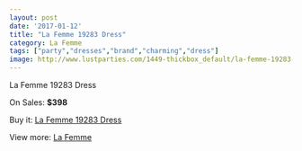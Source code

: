 ```yaml
---
layout: post
date: '2017-01-12'
title: "La Femme 19283 Dress"
category: La Femme
tags: ["party","dresses","brand","charming","dress"]
image: http://www.lustparties.com/1449-thickbox_default/la-femme-19283-dress.jpg
---
```

La Femme 19283 Dress

On Sales: **$398**
<a href="https://www.lustparties.com/en/la-femme/467-la-femme-19283-dress.html"><amp-img layout="responsive" width="600" height="600" src="//www.lustparties.com/1449-thickbox_default/la-femme-19283-dress.jpg" alt="La Femme 19283 Dress 0" /></a>
<a href="https://www.lustparties.com/en/la-femme/467-la-femme-19283-dress.html"><amp-img layout="responsive" width="600" height="600" src="//www.lustparties.com/1450-thickbox_default/la-femme-19283-dress.jpg" alt="La Femme 19283 Dress 1" /></a>
<a href="https://www.lustparties.com/en/la-femme/467-la-femme-19283-dress.html"><amp-img layout="responsive" width="600" height="600" src="//www.lustparties.com/1451-thickbox_default/la-femme-19283-dress.jpg" alt="La Femme 19283 Dress 2" /></a>

Buy it: [La Femme 19283 Dress](https://www.lustparties.com/en/la-femme/467-la-femme-19283-dress.html "La Femme 19283 Dress")

View more: [La Femme](https://www.lustparties.com/en/4-la-femme "La Femme")